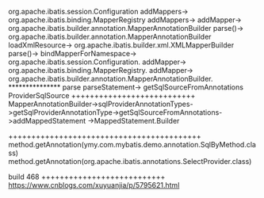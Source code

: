 org.apache.ibatis.session.Configuration
		addMappers->
org.apache.ibatis.binding.MapperRegistry
		addMappers->
		addMapper->
org.apache.ibatis.builder.annotation.MapperAnnotationBuilder
		parse()->
org.apache.ibatis.builder.annotation.MapperAnnotationBuilder
		loadXmlResource->
org.apache.ibatis.builder.xml.XMLMapperBuilder
		parse()->
		bindMapperForNamespace->
org.apache.ibatis.session.Configuration.
		addMapper->
org.apache.ibatis.binding.MapperRegistry.
		addMapper->
org.apache.ibatis.builder.annotation.MapperAnnotationBuilder. ***************
		parse
		parseStatement->
		getSqlSourceFromAnnotations
ProviderSqlSource
+++++++++++++++++++++++++++
MapperAnnotationBuilder->sqlProviderAnnotationTypes->getSqlProviderAnnotationType->getSqlSourceFromAnnotations->addMappedStatement	->MappedStatement.Builder

++++++++++++++++++++++++++++++++++++++++++
method.getAnnotation(ymy.com.mybatis.demo.annotation.SqlByMethod.class)
method.getAnnotation(org.apache.ibatis.annotations.SelectProvider.class)

build 468
+++++++++++++++++++++++++++
https://www.cnblogs.com/xuyuanjia/p/5795621.html
